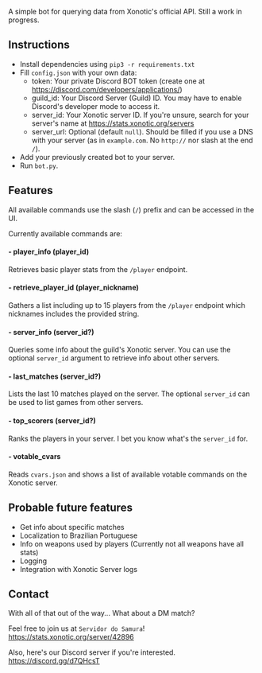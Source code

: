 A simple bot for querying data from Xonotic's official API.
Still a work in progress.

## Instructions
* Install dependencies using `pip3 -r requirements.txt`
* Fill `config.json` with your own data:
  * token: Your private Discord BOT token (create one at https://discord.com/developers/applications/)
  * guild_id: Your Discord Server (Guild) ID. You may have to enable Discord's developer mode to access it.
  * server_id: Your Xonotic server ID. If you're unsure, search for your server's name at https://stats.xonotic.org/servers
  * server_url: Optional (default `null`). Should be filled if you use a DNS with your server (as in `example.com`. No `http://` nor slash at the end `/`).
* Add your previously created bot to your server.
* Run `bot.py`.

## Features
All available commands use the slash (`/`) prefix and can be accessed in the UI.

Currently available commands are: 

#### - player_info (player_id)
Retrieves basic player stats from the `/player` endpoint.

#### - retrieve_player_id (player_nickname)
Gathers a list including up to 15 players from the `/player` endpoint which nicknames includes the provided string.

#### - server_info (server_id?)
Queries some info about the guild's Xonotic server.
You can use the optional `server_id` argument to retrieve info about other servers.

#### - last_matches (server_id?)
Lists the last 10 matches played on the server.
The optional `server_id` can be used to list games from other servers.

#### - top_scorers (server_id?)
Ranks the players in your server.
I bet you know what's the `server_id` for.

#### - votable_cvars
Reads `cvars.json` and shows a list of available votable commands on the Xonotic server.

## Probable future features
* Get info about specific matches
* Localization to Brazilian Portuguese
* Info on weapons used by players (Currently not all weapons have all stats)
* Logging
* Integration with Xonotic Server logs

## Contact
With all of that out of the way...
What about a DM match?

Feel free to join us at `Servidor do Samura`!
https://stats.xonotic.org/server/42896

Also, here's our Discord server if you're interested.
https://discord.gg/d7QHcsT
